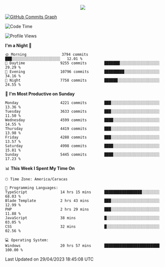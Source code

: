 <p align="center">
  <a href="http://www.github.com/thevacs">
    <img src="https://github-readme-streak-stats.herokuapp.com/?user=thevacs&stroke=ffffff&background=1c1917&ring=0891b2&fire=0891b2&currStreakNum=ffffff&currStreakLabel=0891b2&sideNums=ffffff&sideLabels=ffffff&dates=ffffff&hide_border=true" />
  </a>
  
  <a href="http://www.github.com/thevacs"><img src="https://github-readme-activity-graph.cyclic.app/graph?username=thevacs&bg_color=000000&color=ffffff&line=ff0000&point=ebebeb&area=true&hide_border=true" alt="GitHub Commits Graph" /></a>
  
</p>

<!--START_SECTION:waka-->
![Code Time](http://img.shields.io/badge/Code%20Time-1%2C360%20hrs%2021%20mins-blue)

![Profile Views](http://img.shields.io/badge/Profile%20Views-0-blue)

**I'm a Night 🦉** 

```text
🌞 Morning                3794 commits        ███░░░░░░░░░░░░░░░░░░░░░░   12.01 % 
🌆 Daytime                9255 commits        ███████░░░░░░░░░░░░░░░░░░   29.29 % 
🌃 Evening                10796 commits       █████████░░░░░░░░░░░░░░░░   34.16 % 
🌙 Night                  7758 commits        ██████░░░░░░░░░░░░░░░░░░░   24.55 % 
```
📅 **I'm Most Productive on Sunday** 

```text
Monday                   4221 commits        ███░░░░░░░░░░░░░░░░░░░░░░   13.36 % 
Tuesday                  3633 commits        ███░░░░░░░░░░░░░░░░░░░░░░   11.50 % 
Wednesday                4599 commits        ████░░░░░░░░░░░░░░░░░░░░░   14.55 % 
Thursday                 4419 commits        ███░░░░░░░░░░░░░░░░░░░░░░   13.98 % 
Friday                   4288 commits        ███░░░░░░░░░░░░░░░░░░░░░░   13.57 % 
Saturday                 4998 commits        ████░░░░░░░░░░░░░░░░░░░░░   15.81 % 
Sunday                   5445 commits        ████░░░░░░░░░░░░░░░░░░░░░   17.23 % 
```


📊 **This Week I Spent My Time On** 

```text
🕑︎ Time Zone: America/Caracas

💬 Programming Languages: 
TypeScript               14 hrs 15 mins      █████████████████░░░░░░░░   68.03 % 
Blade Template           2 hrs 43 mins       ███░░░░░░░░░░░░░░░░░░░░░░   12.99 % 
PHP                      2 hrs 29 mins       ███░░░░░░░░░░░░░░░░░░░░░░   11.88 % 
JavaScript               38 mins             █░░░░░░░░░░░░░░░░░░░░░░░░   03.05 % 
CSS                      32 mins             █░░░░░░░░░░░░░░░░░░░░░░░░   02.56 % 

💻 Operating System: 
Windows                  20 hrs 57 mins      █████████████████████████   100.00 % 
```


 Last Updated on 29/04/2023 18:45:08 UTC
<!--END_SECTION:waka-->

